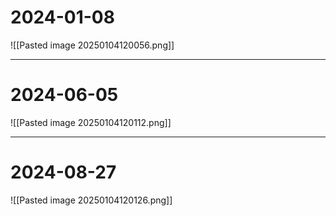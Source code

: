 # 2024-01-08
![[Pasted image 20250104120056.png]]

---
# 2024-06-05
![[Pasted image 20250104120112.png]]

---
# 2024-08-27
![[Pasted image 20250104120126.png]]